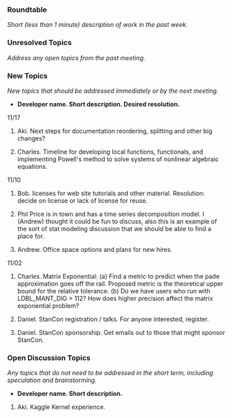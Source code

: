 ### Roundtable
_Short (less than 1 minute) description of work in the past week._

### Unresolved Topics
_Address any open topics from the past meeting._

### New Topics
_New topics that should be addressed immediately or by the next
meeting._

* __Developer name.  Short description.  Desired resolution.__

11/17 

1. Aki. Next steps for documentation reordering, splitting and other big changes?

2. Charles. Timeline for developing local functions, functionals, and implementing Powell's method to solve systems of nonlinear algebraic equations. 

11/10

1. Bob. licenses for web site tutorials and other material. Resolution: decide on license or lack of license for reuse.

3. Phil Price is in town and has a time series decomposition model.  I (Andrew) thought it could be fun to discuss, also this is an example of the sort of stat modeling discussion that we should be able to find a place for.

4. Andrew.  Office space options and plans for new hires.

11/02

1. Charles. Matrix Exponential: 
(a) Find a metric to predict when the pade approximation goes off the rail. Proposed metric is the theoretical upper bound for the relative tolerance.
(b) Do we have users who run with LDBL_MANT_DIG > 112? How does higher precision affect the matrix exponential problem?

2. Daniel. StanCon registration / talks. For anyone interested, register.

3. Daniel. StanCon sponsorship. Get emails out to those that might sponsor StanCon.

### Open Discussion Topics
_Any topics that do not need to be addressed in the short term,
including speculation and brainstorming._

* __Developer name.  Short description.__

1. Aki. Kaggle Kernel experience.
